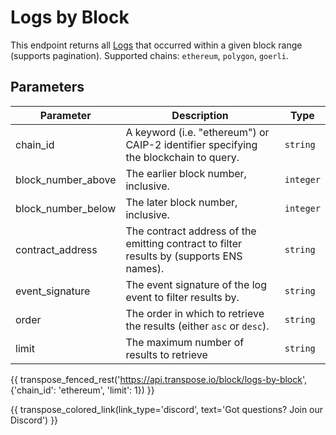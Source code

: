 # Logs by Block

This endpoint returns all [Logs](../models/log_model.md) that occurred within a given block range (supports pagination). Supported chains: `ethereum`, `polygon`, `goerli`.

## Parameters
| Parameter | Description | Type |
| -------- | ---------- | --- |
| chain_id | A keyword (i.e. "ethereum") or CAIP-2 identifier specifying the blockchain to query. | `string` |
| block_number_above | The earlier block number, inclusive. | `integer` |
| block_number_below | The later block number, inclusive. | `integer` |
| contract_address | The contract address of the emitting contract to filter results by (supports ENS names). | `string` |
| event_signature | The event signature of the log event to filter results by. | `string` |
| order | The order in which to retrieve the results (either `asc` or `desc`). | `string` |
| limit | The maximum number of results to retrieve | `string` |

{{ transpose_fenced_rest('https://api.transpose.io/block/logs-by-block', {'chain_id': 'ethereum', 'limit': 1}) }}

{{ transpose_colored_link(link_type='discord', text='Got questions?  Join our Discord') }}
